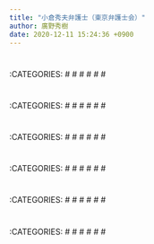 ```yaml
---
title: "小倉秀夫弁護士（東京弁護士会）"
author: 廣野秀樹
date: 2020-12-11 15:24:36 +0900
---
```


# 

:CATEGORIES: #  #  #  #  #  #

# 

:CATEGORIES: #  #  #  #  #  #

# 

:CATEGORIES: #  #  #  #  #  #

# 

:CATEGORIES: #  #  #  #  #  #

# 

:CATEGORIES: #  #  #  #  #  #

# 

:CATEGORIES: #  #  #  #  #  #

